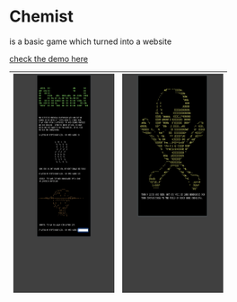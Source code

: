 
Chemist
=======
  
is a basic game which turned into a website
  
<a href="https://demo.chemist.pages.dev">check the demo here</a>

| <img src="https://raw.githubusercontent.com/Aydeniztr/Chemist/main/Images/9C27363C-7D4F-400C-9678-E3E251565AA5.jpeg" width=180px height=390px> | <img src="https://raw.githubusercontent.com/Aydeniztr/Chemist/main/Images/38186EC0-29E0-4615-9E6D-F50F483D2382.jpeg" width=180px height=390px> |
| ---------------------------------------------- | -------------------------------------------- |
